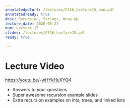 ```yaml
---
annotatedpdfurl: /lectures/CS16_Lecture15_ann.pdf
annotatedready: true
desc: Recursion, Strings, Wrap-Up
lecture_date: 2020-05-27
num: Lecture 15
slides: /lectures/CS16_Lecture15.pdf
ready: true

---
```


# Lecture Video

<https://youtu.be/-wHYkHuXYQ4>

- Answers to your questions
- Super awesome recursion example slides
- Extra recursion examples on ints, trees, and linked lists